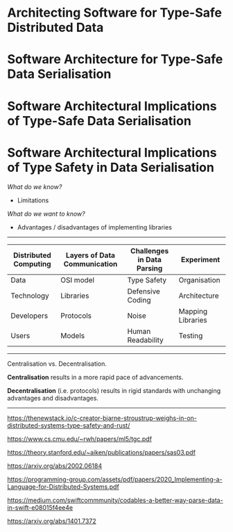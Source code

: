 # Architecting Software for Type-Safe Distributed Data
# Software Architecture for Type-Safe Data Serialisation
# Software Architectural Implications of Type-Safe Data Serialisation
# Software Architectural Implications of Type Safety in Data Serialisation

_What do we know?_

* Limitations

_What do we want to know?_

* Advantages / disadvantages of implementing libraries

----------

| Distributed Computing | Layers of Data Communication | Challenges in Data Parsing | Experiment        |
| --------------------- | ---------------------------- | -------------------------- | ----------------- |
| Data                  | OSI model                    | Type Safety                | Organisation      |
| Technology            | Libraries                    | Defensive Coding           | Architecture      |
| Developers            | Protocols                    | Noise                      | Mapping Libraries |
| Users                 | Models                       | Human Readability          | Testing           |

----------

Centralisation vs. Decentralisation.

**Centralisation** results in a more rapid pace of advancements.

**Decentralisation** (i.e. protocols) results in rigid standards with unchanging advantages and disadvantages.

----------

https://thenewstack.io/c-creator-bjarne-stroustrup-weighs-in-on-distributed-systems-type-safety-and-rust/

https://www.cs.cmu.edu/~rwh/papers/ml5/tgc.pdf

https://theory.stanford.edu/~aiken/publications/papers/sas03.pdf

https://arxiv.org/abs/2002.06184

https://programming-group.com/assets/pdf/papers/2020_Implementing-a-Language-for-Distributed-Systems.pdf

https://medium.com/swiftcommmunity/codables-a-better-way-parse-data-in-swift-e08015f4ee4e

https://arxiv.org/abs/1401.7372
